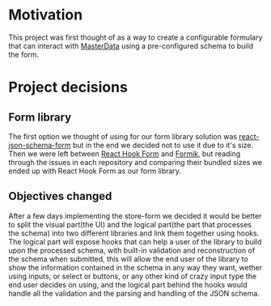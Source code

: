 # Motivation

This project was first thought of as a way to create a configurable formulary that can interact with [MasterData](https://help.vtex.com/tutorial/master-data-v2--3JJ1mlzuo88w22gO0gy0QS#introduction) using a pre-configured schema to build the form.

# Project decisions

## Form library

The first option we thought of using for our form library solution was [react-json-schema-form](https://github.com/rjsf-team/react-jsonschema-form) but in the end we decided not to use it due to it's size. Then we were left between [React Hook Form](https://react-hook-form.com/) and [Formik](https://jaredpalmer.com/formik/), but reading through the issues in each repository and comparing their bundled sizes we ended up with React Hook Form as our form library.

## Objectives changed

After a few days implementing the store-form we decided it would be better to split the visual part(the UI) and the logical part(the part that processes the schema) into two different libraries and link them together using hooks. The logical part will expose hooks that can help a user of the library to build upon the processed schema, with built-in validation and reconstruction of the schema when submitted, this will allow the end user of the library to show the information contained in the schema in any way they want, wether using inputs, or select or buttons, or any other kind of crazy input type the end user decides on using, and the logical part behind the hooks would handle all the validation and the parsing and handling of the JSON schema.
